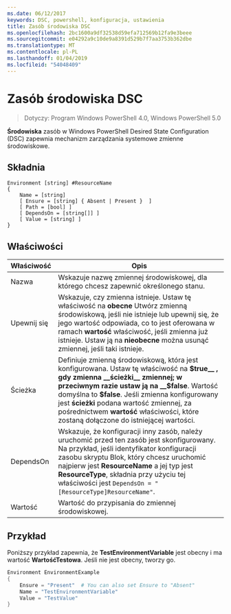 ```yaml
---
ms.date: 06/12/2017
keywords: DSC, powershell, konfiguracja, ustawienia
title: Zasób środowiska DSC
ms.openlocfilehash: 2bc1600a9df32538d59efa712569b12fa9e3beee
ms.sourcegitcommit: e04292a9c10de9a8391d529b7f7aa3753b362dbe
ms.translationtype: MT
ms.contentlocale: pl-PL
ms.lasthandoff: 01/04/2019
ms.locfileid: "54048409"
---
```

# <a name="dsc-environment-resource"></a>Zasób środowiska DSC

> Dotyczy: Program Windows PowerShell 4.0, Windows PowerShell 5.0

__Środowiska__ zasób w Windows PowerShell Desired State Configuration (DSC) zapewnia mechanizm zarządzania systemowe zmienne środowiskowe.

## <a name="syntax"></a>Składnia
``` mof
Environment [string] #ResourceName
{
    Name = [string]
    [ Ensure = [string] { Absent | Present }  ]
    [ Path = [bool] ]
    [ DependsOn = [string[]] ]
    [ Value = [string] ]
}
```

## <a name="properties"></a>Właściwości

|  Właściwość  |  Opis   |
|---|---|
| Nazwa| Wskazuje nazwę zmiennej środowiskowej, dla którego chcesz zapewnić określonego stanu.|
| Upewnij się| Wskazuje, czy zmienna istnieje. Ustaw tę właściwość na __obecne__ Utwórz zmienną środowiskową, jeśli nie istnieje lub upewnij się, że jego wartość odpowiada, co to jest oferowana w ramach __wartość__ właściwość, jeśli zmienna już istnieje. Ustaw ją na __nieobecne__ można usunąć zmiennej, jeśli taki istnieje.|
| Ścieżka| Definiuje zmienną środowiskową, która jest konfigurowana. Ustaw tę właściwość na __$true__ , gdy zmienna __ścieżki__ zmiennej; w przeciwnym razie ustaw ją na __$false__. Wartość domyślna to __$false__. Jeśli zmienna konfigurowany jest __ścieżki__ podana wartość zmiennej, za pośrednictwem __wartość__ właściwości, które zostaną dołączone do istniejącej wartości.|
| DependsOn | Wskazuje, że konfiguracji inny zasób, należy uruchomić przed ten zasób jest skonfigurowany. Na przykład, jeśli identyfikator konfiguracji zasobu skryptu Blok, który chcesz uruchomić najpierw jest __ResourceName__ a jej typ jest __ResourceType__, składnia przy użyciu tej właściwości jest `DependsOn = "[ResourceType]ResourceName"`.|
| Wartość| Wartość do przypisania do zmiennej środowiskowej.|

## <a name="example"></a>Przykład

Poniższy przykład zapewnia, że __TestEnvironmentVariable__ jest obecny i ma wartość __WartośćTestowa__. Jeśli nie jest obecny, tworzy go.

```powershell
Environment EnvironmentExample
{
    Ensure = "Present"  # You can also set Ensure to "Absent"
    Name = "TestEnvironmentVariable"
    Value = "TestValue"
}
```